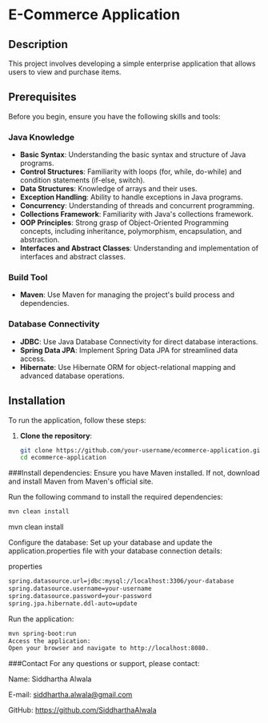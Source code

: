 # E-Commerce Application

## Description
This project involves developing a simple enterprise application that allows users to view and purchase items.

## Prerequisites
Before you begin, ensure you have the following skills and tools:

### Java Knowledge
- **Basic Syntax**: Understanding the basic syntax and structure of Java programs.
- **Control Structures**: Familiarity with loops (for, while, do-while) and condition statements (if-else, switch).
- **Data Structures**: Knowledge of arrays and their uses.
- **Exception Handling**: Ability to handle exceptions in Java programs.
- **Concurrency**: Understanding of threads and concurrent programming.
- **Collections Framework**: Familiarity with Java's collections framework.
- **OOP Principles**: Strong grasp of Object-Oriented Programming concepts, including inheritance, polymorphism, encapsulation, and abstraction.
- **Interfaces and Abstract Classes**: Understanding and implementation of interfaces and abstract classes.

### Build Tool
- **Maven**: Use Maven for managing the project's build process and dependencies.

### Database Connectivity
- **JDBC**: Use Java Database Connectivity for direct database interactions.
- **Spring Data JPA**: Implement Spring Data JPA for streamlined data access.
- **Hibernate**: Use Hibernate ORM for object-relational mapping and advanced database operations.

## Installation
To run the application, follow these steps:

1. **Clone the repository**:
   ```bash
   git clone https://github.com/your-username/ecommerce-application.git
   cd ecommerce-application
###Install dependencies:
Ensure you have Maven installed. If not, download and install Maven from Maven's official site.

Run the following command to install the required dependencies:
```bash
mvn clean install
```
mvn clean install

Configure the database:
Set up your database and update the application.properties file with your database connection details:

properties
```bash
spring.datasource.url=jdbc:mysql://localhost:3306/your-database
spring.datasource.username=your-username
spring.datasource.password=your-password
spring.jpa.hibernate.ddl-auto=update
```
Run the application:

```bash
mvn spring-boot:run
Access the application:
Open your browser and navigate to http://localhost:8080.
```
###Contact
For any questions or support, please contact:

Name: Siddhartha Alwala

E-mail: siddhartha.alwala@gmail.com

GitHub: https://github.com/SiddharthaAlwala

